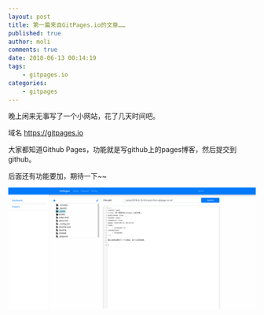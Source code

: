 ```yaml
---
layout: post
title: 第一篇来自GitPages.io的文章……
published: true
author: moli
comments: true
date: 2018-06-13 00:14:19
tags:
    - gitpages.io
categories:
    - gitpages
---
```


晚上闲来无事写了一个小网站，花了几天时间吧。

域名 https://gitpages.io

大家都知道Github Pages，功能就是写github上的pages博客，然后提交到github。

后面还有功能要加，期待一下~~

![gitpages](/assets/images/2018/first-image-from-gitpages.io.png)